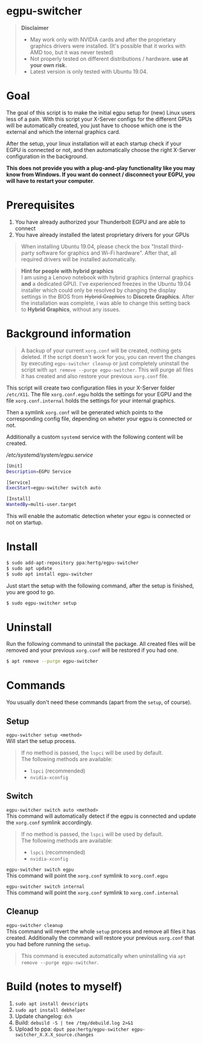 # egpu-switcher

> **Disclaimer**
> - May work only with NVIDIA cards and after the proprietary graphics drivers were installed. (It's possible that it works with AMD too, but it was never tested)
> - Not properly tested on different distributions / hardware. **use at your own risk.**
> - Latest version is only tested with Ubuntu 19.04.

# Goal
The goal of this script is to make the initial egpu setup for (new) Linux users less of a pain. With this script your X-Server configs for the different GPUs will be automatically created, you just have to choose which one is the external and which the internal graphics card.

After the setup, your linux installation will at each startup check if your EGPU is connected or not, and then automatically choose the right X-Server configuration in the background.

**This does not provide you with a plug-and-play functionality like you may know from Windows. If you want do connect / disconnect your EGPU, you will have to restart your computer**.

# Prerequisites
1. You have already authorized your Thunderbolt EGPU and are able to connect
1. You have already installed the latest proprietary drivers for your GPUs

> When installing Ubuntu 19.04, please check the box "Install third-party software for graphics and Wi-Fi hardware". After that, all required drivers will be installed automatically.

> **Hint for people with hybrid graphics**\
> I am using a Lenovo notebook with hybrid graphics (internal graphics **and** a dedicated GPU). I've experienced freezes in the Ubuntu 19.04 installer which could only be resolved by changing the display settings in the BIOS from ~~Hybrid Graphics~~ to **Discrete Graphics**. After the installation was complete, i was able to change this setting back to **Hybrid Graphics**, without any issues.

# Background information
> A backup of your current `xorg.conf` will be created, nothing gets deleted. If the script doesn't work for you, you can revert the changes by executing `egpu-switcher cleanup` or just completely uninstall the script with `apt remove --purge egpu-switcher`. This will purge all files it has created and also restore your previous `xorg.conf` file.

This script will create two configuration files in your X-Server folder `/etc/X11`.
The file `xorg.conf.egpu` holds the settings for your EGPU and the file `xorg.conf.internal` holds the settings for your internal graphics.

Then a symlink `xorg.conf` will be generated which points to the corresponding config file, depending on wheter your egpu is connected or not.

Additionally a custom `systemd` service with the following content will be created.

*/etc/systemd/system/egpu.service*
```bash
[Unit]
Description=EGPU Service

[Service]
ExecStart=egpu-switcher switch auto

[Install]
WantedBy=multi-user.target
```

This will enable the automatic detection wheter your egpu is connected or not on startup.

# Install
```bash
$ sudo add-apt-repository ppa:hertg/egpu-switcher
$ sudo apt update
$ sudo apt install egpu-switcher
```

Just start the setup with the following command, after the setup is finished, you are good to go.

```bash
$ sudo egpu-switcher setup
```

# Uninstall
Run the following command to uninstall the package. All created files will be removed and your previous `xorg.conf` will be restored if you had one.
```bash
$ apt remove --purge egpu-switcher
```

# Commands
You usually don't need these commands (apart from the `setup`, of course).

## Setup
`egpu-switcher setup <method>`\
Will start the setup process. 
> If no method is passed, the `lspci` will be used by default.\
> The following methods are available: 
> - `lspci` (recommended)
> - `nvidia-xconfig`

## Switch
`egpu-switcher switch auto <method>`\
This command will automatically detect if the egpu is connected and update the `xorg.conf` symlink accordingly.
> If no method is passed, the `lspci` will be used by default.\
> The following methods are available: 
> - `lspci` (recommended)
> - `nvidia-xconfig`

`egpu-switcher switch egpu`\
This command will point the `xorg.conf` symlink to `xorg.conf.egpu`

`egpu-switcher switch internal`\
This command will point the `xorg.conf` symlink to `xorg.conf.internal`

## Cleanup
`egpu-switcher cleanup`\
This command will revert the whole `setup` process and remove all files it has created.
Additionally the command will restore your previous `xorg.conf` that you had before running the `setup`.

> This command is executed automatically when uninstalling via `apt remove --purge egpu-switcher`.

# Build (notes to myself)
1. `sudo apt install devscripts`
1. `sudo apt install debhelper`
1. Update changelog: `dch`
1. Build: `debuild -S | tee /tmp/debuild.log 2>&1`
1. Upload to ppa: `dput ppa:hertg/egpu-switcher egpu-switcher_X.X.X_source.changes`
